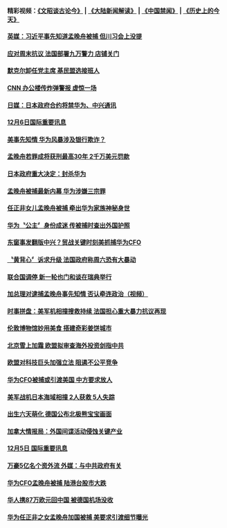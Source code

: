 #### 精彩视频：[《文昭谈古论今》](https://github.com/gfw-breaker/wenzhao/blob/master/README.md?t=12080034) | [《大陆新闻解读》](https://github.com/gfw-breaker/ntdtv-comedy/blob/master/README.md?t=12080034) | [《中国禁闻》](https://github.com/gfw-breaker/ntdtv-news/blob/master/README.md?t=12080034) | [《历史上的今天》](https://github.com/gfw-breaker/today-in-history/blob/master/README.md?t=12080034) 

#### [英媒：习近平事先知道孟晚舟被捕 但川习会上没提](../pages/news202/a1402362.md?t=12080034) 

#### [应对周末抗议 法国部署九万警力 店铺关门](../pages/news202/a1402360.md?t=12080034) 

#### [默克尔卸任党主席 基民盟选接班人](../pages/news202/a1402358.md?t=12080034) 

#### [CNN 办公楼传炸弹警报 虚惊一场](../pages/news202/a1402357.md?t=12080034) 


#### [日媒：日本政府合约将禁华为、中兴通讯](../pages/news202/a1402346.md?t=12080034) 

#### [12月6日国际重要讯息](../pages/news202/a1402342.md?t=12080034) 

#### [美事先知情 华为风暴涉及银行欺诈？](../pages/news202/a1402339.md?t=12080034) 

#### [孟晚舟若罪成将获刑最高30年 2千万美元罚款](../pages/news202/a1402261.md?t=12080034) 

#### [日本政府重大决定：封杀华为](../pages/news202/a1402324.md?t=12080034) 

#### [孟晚舟被捕最新内幕  华为涉嫌三宗罪](../pages/news202/a1402314.md?t=12080034) 

#### [任正非女儿孟晚舟被捕 牵出华为家族神秘身世](../pages/news202/a1402176.md?t=12080034) 


#### [华为〝公主〞身份成迷 传被捕时查出外国护照](../pages/news202/a1402284.md?t=12080034) 


#### [东窗事发翻版中兴？贸战关键时刻美抓捕华为CFO](../pages/news202/a1402279.md?t=12080034) 

#### [〝黄背心〞诉求升级 法国政府称周六恐有大暴动](../pages/news202/a1402263.md?t=12080034) 

#### [联合国调停 新一轮也门和谈在瑞典举行](../pages/news202/a1402260.md?t=12080034) 

#### [加总理对逮捕孟晚舟事先知情 否认牵连政治（视频）](../pages/news202/a1402282.md?t=12080034) 

#### [时事拼盘：美军机相撞搜救持续 法国担心重大暴力抗议再现](../pages/news202/a1402258.md?t=12080034) 

#### [伦敦博物馆妙用美食 搭建奇彩姜饼城市](../pages/news202/a1402248.md?t=12080034) 

#### [北京雪上加霜 欧盟拟审查海外投资剑指中共](../pages/news202/a1402247.md?t=12080034) 


#### [欧盟对科技巨头加强立法 阻遏不公平竞争](../pages/news202/a1402221.md?t=12080034) 

#### [华为CFO被捕或引渡美国 中方要求放人](../pages/news202/a1402220.md?t=12080034) 

#### [美军战机日本海域相撞 2人获救 5人失踪](../pages/news202/a1402219.md?t=12080034) 

#### [出生六天萌化 德国公布北极熊宝宝画面](../pages/news202/a1402218.md?t=12080034) 

#### [加拿大情报局：外国间谍活动侵蚀关键产业](../pages/news202/a1402216.md?t=12080034) 


#### [12月5日 国际重要讯息](../pages/news202/a1402206.md?t=12080034) 

#### [万豪5亿名个资外流 外媒：与中共政府有关](../pages/news202/a1402200.md?t=12080034) 

#### [华为CFO孟晚舟被捕 陆港台股市大跌](../pages/news202/a1402199.md?t=12080034) 


#### [华人携87万欧元回中国 被德国机场没收](../pages/news202/a1402143.md?t=12080034) 

#### [华为任正非之女孟晚舟加国被捕 美要求引渡细节曝光](../pages/news202/a1402133.md?t=12080034) 

